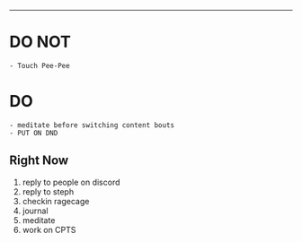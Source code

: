 
---

# DO NOT

	- Touch Pee-Pee

# DO 

	- meditate before switching content bouts
	- PUT ON DND

## Right Now

1. reply to people on discord
2. reply to steph
3. checkin ragecage
4. journal
5. meditate
6. work on CPTS




